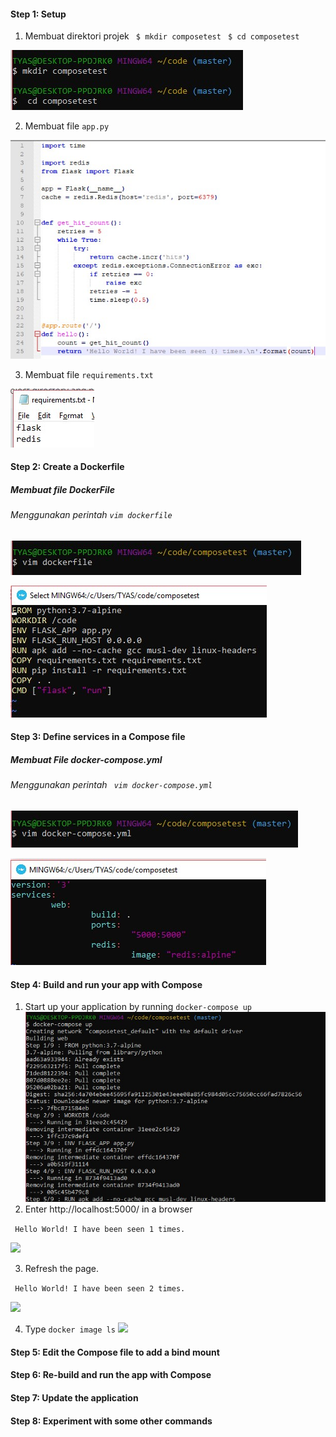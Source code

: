 #### Step 1: Setup
1. Membuat direktori projek
	``` $ mkdir composetest```
	``` $ cd composetest```
	
![](https://github.com/Tyassasmita/tekn-cloud-computing/blob/master/minggu-08/l1.jpg)

2. Membuat file ```app.py```

![](https://github.com/Tyassasmita/tekn-cloud-computing/blob/master/minggu-08/l2.jpg)

3. Membuat file ```requirements.txt```

![](https://github.com/Tyassasmita/tekn-cloud-computing/blob/master/minggu-08/l3.jpg)

#### Step 2: Create a Dockerfile
##### Membuat file DockerFile
###### Menggunakan perintah ```vim dockerfile```
![](https://github.com/Tyassasmita/tekn-cloud-computing/blob/master/minggu-08/21.jpg)

![](https://github.com/Tyassasmita/tekn-cloud-computing/blob/master/minggu-08/22.jpg)
#### Step 3: Define services in a Compose file
##### Membuat File docker-compose.yml
###### Menggunakan perintah ``` vim docker-compose.yml```
![](https://github.com/Tyassasmita/tekn-cloud-computing/blob/master/minggu-08/31.jpg)

![](https://github.com/Tyassasmita/tekn-cloud-computing/blob/master/minggu-08/32.jpg)
#### Step 4: Build and run your app with Compose
1. Start up your application by running ```docker-compose up```
![](https://github.com/Tyassasmita/tekn-cloud-computing/blob/master/minggu-08/41.jpg)
2. Enter http://localhost:5000/ in a browser

``` Hello World! I have been seen 1 times.```

![](https://github.com/Tyassasmita/tekn-cloud-computing/blob/master/minggu-08/42.jpg)

3. Refresh the page.

``` Hello World! I have been seen 2 times.```

![](https://github.com/Tyassasmita/tekn-cloud-computing/blob/master/minggu-08/43.jpg)

4. Type ```docker image ls```
![](https://github.com/Tyassasmita/tekn-cloud-computing/blob/master/minggu-08/44.jpg)
#### Step 5: Edit the Compose file to add a bind mount
#### Step 6: Re-build and run the app with Compose
#### Step 7: Update the application
#### Step 8: Experiment with some other commands